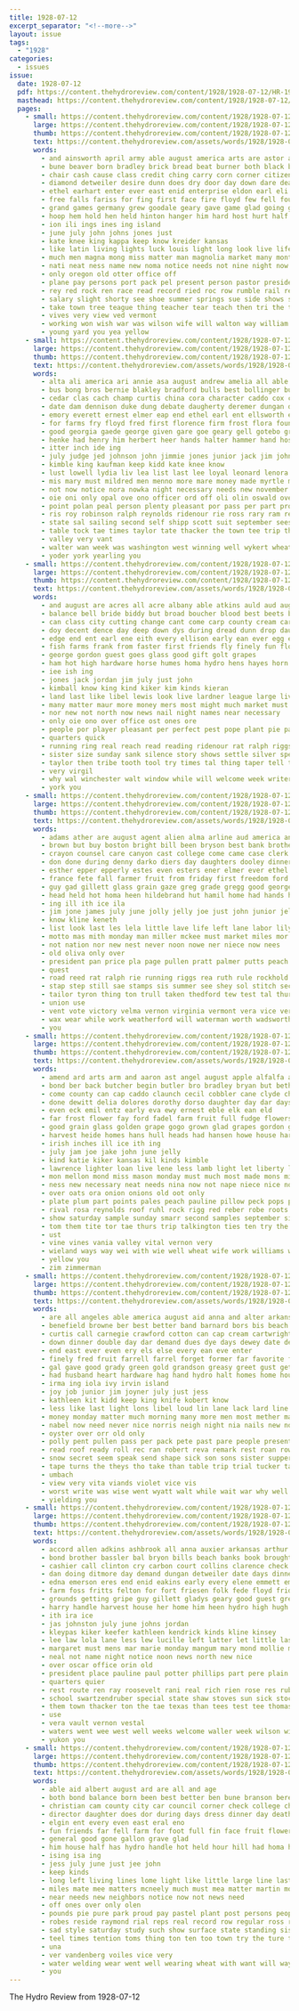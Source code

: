 ```yaml
---
title: 1928-07-12
excerpt_separator: "<!--more-->"
layout: issue
tags:
  - "1928"
categories:
  - issues
issue:
  date: 1928-07-12
  pdf: https://content.thehydroreview.com/content/1928/1928-07-12/HR-1928-07-12.pdf
  masthead: https://content.thehydroreview.com/content/1928/1928-07-12/masthead/HR-1928-07-12.jpg
  pages:
    - small: https://content.thehydroreview.com/content/1928/1928-07-12/small/HR-1928-07-12-01.jpg
      large: https://content.thehydroreview.com/content/1928/1928-07-12/large/HR-1928-07-12-01.jpg
      thumb: https://content.thehydroreview.com/content/1928/1928-07-12/thumbnails/HR-1928-07-12-01.jpg
      text: https://content.thehydroreview.com/assets/words/1928/1928-07-12/HR-1928-07-12-01.txt
      words:
        - and ainsworth april army able august america arts are astor aney angeles agent aim age ago alma all
        - bune beaver born bradley brick bread beat burner both black baptist been bout better breeding best back but board berger bister bing bang brewster busi beckett bridge brown beck bard block below boy brother branson
        - chair cash cause class credit ching carry corn corner citizen cordell caddo cotton church chief civil college child capaci car company cream care city chamber christ cry county come cashier coupe chaplain came courage close cant
        - diamond detweiler desire dunn does dry door day down dare deal done degree december daughters days due delilah during dime death dent
        - ethel earhart enter ever east enid enterprise eldon earl eli enters even eeds
        - free falls fariss for fing first face fire floyd few fell found faith filling from fair friends faris
        - grand games germany grew goodale geary gave game glad going garden george grove good greek ground
        - hoop hem hold hen held hinton hanger him hard host hurt half hopes heard hersh hot home hub henry her hands has hens had hydro hayes how
        - ion ili ings ines ing island
        - june july john johns jones just
        - kate knee king kappa keep know kreider kansas
        - like latin living lights luck louis light long look live life lal left little let lia laude leen last later los losing ling leghorn lockridge league learned
        - much men magna mong miss matter man magnolia market many montpelier miller master missouri might mangum may mary monday matters made most members marriage
        - nati neat ness name new noma notice needs not nine night now nade nicely nims newton niece
        - only oregon old otter office off
        - plane pay persons port pack pel present person pastor president phi place paper plan paul post private per peoria pett park poet people pleasant past proud public
        - rey red rock ren race read record ried roc row rumble rail reber rest reason regular rent rider run
        - salary slight shorty see shoe summer springs sue side shows ster set seven swartzendruber sister seat sota sam standing soon sit seller stead sion start school seem stand seems second service show state space sunday super said schools slick sees short station salina seats still son street speaks shanty straight sur student six stands south she small
        - take town tree teague thing teacher tear teach then tri the times tee than them tooth thousand theresa thi tom torr thralls talk tell
        - vives very view ved vermont
        - working won wish war was wilson wife will walton way william wheat white wild winfield well weather weak week wells with winston work walk washita want
        - young yard you yea yellow
    - small: https://content.thehydroreview.com/content/1928/1928-07-12/small/HR-1928-07-12-02.jpg
      large: https://content.thehydroreview.com/content/1928/1928-07-12/large/HR-1928-07-12-02.jpg
      thumb: https://content.thehydroreview.com/content/1928/1928-07-12/thumbnails/HR-1928-07-12-02.jpg
      text: https://content.thehydroreview.com/assets/words/1928/1928-07-12/HR-1928-07-12-02.txt
      words:
        - alta ali america ari annie asa august andrew amelia all able addi age are aug aud alva art and arthur american
        - bus bong bros bernie blakley bradford bulls best bollinger bull bryan brecht but blanchard burkhalter barber bill byrum both bale blue been boys bee boucher bassler bessie brown brother board blackwell browne bine bost bishop ben birden
        - cedar clas cach champ curtis china cora character caddo cox class clark cutting chas con clarence county cobb creagh cope cotton clay corn champion claude city collier colla charles cattle cecil colts clyde carl chet congress close
        - date dam dennison duke dung debate daugherty deremer dungan drew dan dinner draft days demott director daughter does dorey daughters dun during day dress
        - emory everett ernest elmer eap end ethel earl ent ellsworth eichelberg erford enid eva early eichelberger easy every ever edna erwin
        - for farms fry floyd fred first florence firm frost flora found farmer fort few fair friend fam friday farm felton farrell free from fait far fight folks friends foot fell fass fast frank
        - good georgia gaede george given gare goe geary gell gotebo grand grounds gone
        - henke had henry him herbert heer hands halter hammer hand hose held harley house her homer home homes hives haugen hydro has hopewell heide herndon hatfield honor hay harry how
        - itter inch ide ing
        - july judge jed johnson john jimmie jones junior jack jim johnston johnie joe johns jeff jake
        - kimble king kaufman keep kidd kate knee know
        - lust lowell lydia liv lea list last lee loyal leonard lenora litter loui luther laws lucille left lass low long
        - mis mary must mildred men menno more mare money made myrtle mince members may monday mont messer menary mar milton mule marcrum main most miss mound mon miller march morning mules
        - not now notice nora nowka night necessary needs new november newton nave
        - oie oni only opal ove ono officer ord off oli olin oswald over
        - point polan peal person plenty pleasant por pass per part pro paper potter past pal pers pol payne president phoebe pete page poland proud plan
        - ris roy robinson ralph reynolds ridenour rie ross rary ram register raymond russell ruby ridge rates real ream ren ring rat regis
        - state sal sailing second self shipp scott suit september sees sat senior street sarah stands sons stallion starts sese sunday schantz stock show saturday sund subject slagell strong shade sick space stan see straight sherman six san ship session sickles sister said swartzendruber son sey side sow sutton sire she shall speech special stalls simmons soon spain ser
        - table tock tae times taylor tate thacker the town tee trip thom townsend tindle tickle ting ten terry them towers than triplett team tie taken thyng
        - valley very vant
        - walter wan week was washington west winning well wykert wheat wearing water with willingham whorton warde web wat weatherford words work waters wife wend wheeler will wells
        - yoder york yearling you
    - small: https://content.thehydroreview.com/content/1928/1928-07-12/small/HR-1928-07-12-03.jpg
      large: https://content.thehydroreview.com/content/1928/1928-07-12/large/HR-1928-07-12-03.jpg
      thumb: https://content.thehydroreview.com/content/1928/1928-07-12/thumbnails/HR-1928-07-12-03.jpg
      text: https://content.thehydroreview.com/assets/words/1928/1928-07-12/HR-1928-07-12-03.txt
      words:
        - and august are acres all acre albany able atkins auld aud auger alva ake
        - balance bell bride biddy but broad boucher blood best beets body bitter blakley business brand black been baldwin ball bath beer buy border bush base bayan boy beams better bout brunette big
        - can class city cutting change cant come carp county cream car check cordell corner cross
        - doy decent dence day deep down dys during dread dunn drop daughter drift dings dot drill doubt
        - edge end ent earl ene eith every ellison early ean ever egg eye eke else even
        - fish farms frank from faster first friends fly finely fun floor far for found fariss farm few funny full files fine
        - george gordon guest goes glass good gift golt grapes
        - ham hot high hardware horse humes homa hydro hens hayes horn hudson handsome how hair hammer hammers has hold hud hand hout him half hatchet hon hes had hein handle
        - iee ish ing
        - jones jack jordan jim july just john
        - kimball know king kind kiker kim kinds kieran
        - land last like libel lewis look live lardner league large living little lines lawyer
        - many matter maur more money mers most might much market must mer milk monday made meyer may man mak
        - nor new not north now news nail night names near necessary
        - only oie ono over office ost ones ore
        - people por player pleasant per perfect pest pope plant pie pair page power proud prime person pitcher pek pro pauline pil piano price pin paper passen pounds pal place pon pai pump pay pail punches paes
        - quarters quick
        - running ring real reach read reading ridenour rat ralph riggs rate room rather river run rings ready reason rata rent
        - sister size sunday sank silence story shows settle silver special subject sense smit say sears south steel see stand street shape sale study swartzendruber service sali singer sour speech second sas stay store sequoyah spiel said surface show set shapleigh seems
        - taylor then tribe tooth tool try times tal thing taper tell touch tas till too town ture them test the
        - very virgil
        - why wal winchester walt window while will welcome week writer williams worth worley went wish way well weight water wedding world work was weatherford with ways want word wat write
        - york you
    - small: https://content.thehydroreview.com/content/1928/1928-07-12/small/HR-1928-07-12-04.jpg
      large: https://content.thehydroreview.com/content/1928/1928-07-12/large/HR-1928-07-12-04.jpg
      thumb: https://content.thehydroreview.com/content/1928/1928-07-12/thumbnails/HR-1928-07-12-04.jpg
      text: https://content.thehydroreview.com/assets/words/1928/1928-07-12/HR-1928-07-12-04.txt
      words:
        - adams ather are august agent alien alma arline aud america and all allen arnett ana art ante
        - brown but buy boston bright bill been bryson best bank brother bitter baby bread beans becket bis bring bradley beckett bud body bones better bie barnes bible bandy butler blum balloon box beer belle boys
        - crayon counsel care canyon cast college come came case clerk can crete county cox court con candy cross cousin cowden charles company counter city cash clyde
        - don done during denny darko diers day daughters dooley dinner davenport dent doc days der delay daughter
        - esther epper epperly estes even esters ener elmer ever ethel eto edmond
        - france fete fall farmer fruit from friday first freedom ford flo forget few fred fote farm for full farms found fee friends floor famous
        - guy gad gillett glass grain gaze greg grade gregg good george grip grape gone gan goss goodyear
        - head held hot homa heen hildebrand hut hamil home had hands how harry has hern harris hobart hidden hal her hall hydro harrison hatfield hays hair hamilton
        - ing ill ith ice ila
        - jim jone james july june jolly jelly joe just john junior jelks jones
        - know kline keneth
        - list look last les lela little lave life left lane labor lily letha lon large
        - motto mas mith monday man miller mckee must market miles mor mosier many mildred morning men melis more money members made merrill much miss mary marine mcalester mer minnie
        - not nation nor new nest never noon nowe ner niece now nees
        - old oliva only over
        - president pan price pla page pullen pratt palmer putts peach perry piece past post piano pound pint pickles proven peaches pearl pillow prise pura painting pas porn pete
        - quest
        - road reed rat ralph rie running riggs rea ruth rule rockhold rather read rosa ree richert ready
        - stap step still sae stamps sis summer see shey sol stitch second state super sister strange sale short sherman strickland she suit sense shown son six scarf smart schools set soar siler sheriff sam story say sell slow said shoulders sucre subject season sturgill stam sunday seen stand spies silks size senator small south start such
        - tailor tyron thing ton trull taken thedford tew test tal thurs times ten thu then townsend take taylor tanks top theresa tee the tea trom
        - union use
        - vent vote victory velma vernon virginia vermont vera vice very virtue
        - wax wear while work weatherford will waterman worth wadsworth water wate wile wheat went was wane winter weather west weathers with warkentin worlds week wayne
        - you
    - small: https://content.thehydroreview.com/content/1928/1928-07-12/small/HR-1928-07-12-05.jpg
      large: https://content.thehydroreview.com/content/1928/1928-07-12/large/HR-1928-07-12-05.jpg
      thumb: https://content.thehydroreview.com/content/1928/1928-07-12/thumbnails/HR-1928-07-12-05.jpg
      text: https://content.thehydroreview.com/assets/words/1928/1928-07-12/HR-1928-07-12-05.txt
      words:
        - amend ard arts arm and aaron ast angel august apple alfalfa are ave agen all
        - bond ber back butcher begin butler bro bradley bryan but bethany blaine black bollinger bring been breed boys born beams bread both butter bolls bars best burrows brya beets busi broom buy barley bonds box body brecht braly boy bros beans
        - come county can cap caddo claunch cecil cobbler cane clyde childs corn craig cotton carnegie city cake clover calico counts carl crowder clove con curtis certain claude church cox car cream card coffee clinton cherry case cor colony
        - done dewitt delia dolores dorothy dorso daughter day dar days double dinner dress dresel dunn dent daughters divis
        - even eck emil entz early eva ewy ernest eble elk ean eld
        - far frost flower fay ford fadel farm fruit full fudge flowers fresh few friday for foll first from fields fruits francina fitzpatrick folks fall florence fender fin friends fair
        - good grain glass golden grape gogo grown glad grapes gordon gus george given garden grass grand goodrich guest grover going
        - harvest heide homes hans hull heads had hansen howe house harris hove hei hand has home hydro hesser hard harry hing head humes hamilton hatfield heidebrecht henry hum her half hardin harm
        - irish inches ill ice ith ing
        - july jam joe jake john june jelly
        - kind katie kiker kansas kil kinds kimble
        - lawrence lighter loan live lene less lamb light let liberty long lydia lee land lay little lem like lena low lev lillian labron lila liggett louise last luna list
        - mon mellon mond miss mason monday must much most made mons miller messer marriage mango maude milton morning many miles more maguire meals members millet may mill mound mis maker mil mattie
        - ness new necessary neat needs nina now not nape niece nice noon noel news nims newton night north
        - over oats ora onion onions old oot only
        - plate plum part points pales peach pauline pillow peck pops place peppe person pickles page pound pears plants pear per painting peaches pint pleasant payne
        - rival rosa reynolds roof ruhl rock rigg red reber robe roots rather roark rod rye ruby river rolls real roy ray riggs resh rust rey reno
        - show saturday sample sunday smarr second samples september sick shirley son score sour sugar sweet sat strong size shall south set see small sudan short sherman she season sesser six sack store sands service seed sei sister seeds seth single shown sun staples sor sup strawberry summer school such sellars
        - tom them tite tor tae thurs trip talkington ties ten try the texas than tock top tard table thelma
        - ust
        - vine vines vania valley vital vernon very
        - wieland ways way wei with wie well wheat wife work williams win walk welding while weather water was walter week white worth weatherford wild whippoorwill weeks won will warkentin
        - yellow you
        - zim zimmerman
    - small: https://content.thehydroreview.com/content/1928/1928-07-12/small/HR-1928-07-12-06.jpg
      large: https://content.thehydroreview.com/content/1928/1928-07-12/large/HR-1928-07-12-06.jpg
      thumb: https://content.thehydroreview.com/content/1928/1928-07-12/thumbnails/HR-1928-07-12-06.jpg
      text: https://content.thehydroreview.com/assets/words/1928/1928-07-12/HR-1928-07-12-06.txt
      words:
        - are all angeles able america august aid anna and alter arkansas
        - benefield browne ber best better band barnard bors bis beach bow boy bare baldridge both buy bernice but brate bigger business beams brother been beckett brought beaver barber brown book blakley bur
        - curtis call carnegie crawford cotton can cap cream cartwright charles case chose cold colony colorado cart camping cases clarence cal city curly cant came con come chittenden carry course
        - down dinner double day dar demand dues dye days dewey date dear during dant drag
        - end east ever even ery els else every ean eve enter
        - finely fred fruit farrell farrel forget former far favorite fore fig few fair fire first finger frank friends forrest from for fall
        - gal gave good grady green gold grandson greasy greet gust getting goes gladys guest gang george grain gent ground game
        - had husband heart hardware hag hand hydro halt homes home hour hus her herman hope herndon hem him house human heineman harder has husbands how
        - irma ing iola ivy irvin island
        - joy job junior jim joyner july just jess
        - kathleen kit kidd keep king knife kobert know
        - less like last light lons libel loud lin lane lack lard line live long lie little lee los list lela late
        - money monday matter much morning many more men most mether march might man minor marie made mingle miss mis marvel mand
        - nabel now need never nice norris neigh night nia nails new not north
        - oyster over orr old only
        - polly pent pullen pass per pack pete past pare people present place pleasant porter pec prayer pound
        - read roof ready roll rec ran robert reva remark rest roan rowland real ray rock roy ralph rex reany res riggs
        - snow secret seem speak send shape sick son sons sister supper sun soon set sam scale seen smith strike show school sale standard she saturday sid sedan seaver stuck sho still surprise see summer such second sunday santa sunda stlouis stange say steiner stores sat store sell station
        - tape turns the theys tho take than table trip trial tucker taste thomas town them till too try trom thing texas takes tor thom times
        - umbach
        - view very vita viands violet vice vis
        - worst write was wise went wyatt walt while wait war why well wife want weatherford words welton weh with way wil walk will week wilson
        - yielding you
    - small: https://content.thehydroreview.com/content/1928/1928-07-12/small/HR-1928-07-12-07.jpg
      large: https://content.thehydroreview.com/content/1928/1928-07-12/large/HR-1928-07-12-07.jpg
      thumb: https://content.thehydroreview.com/content/1928/1928-07-12/thumbnails/HR-1928-07-12-07.jpg
      text: https://content.thehydroreview.com/assets/words/1928/1928-07-12/HR-1928-07-12-07.txt
      words:
        - accord allen adkins ashbrook all anna auxier arkansas arthur able alex are august ator and
        - bond brother bassler bal bryon bills beach banks book brought bandy bring bry bart bonds beulah brown best burkhalter bill bert been beans business bown browne buyers buckmaster bank bankers back
        - cashier call clinton cry carbon court collins clarence check cure current calvert constant child coon can con curly charter cash caddo county coy city church carl clerk chance cobb close cora charles cecil claude came cope col
        - dan doing ditmore day demand dungan detweiler date days dinner daughter dine due dunn
        - edna emerson eres end enid eakins early every elene emmett emma elmer earl
        - farm foss fritts felton for fort friesen folk fede floyd friday ford fund fam few fost first florence from
        - grounds getting gripe guy gillett gladys geary good guest greeson georgia gas glidewell griffin gordon guthrie
        - harry handle harvest house her home him heen hydro high hugh has how herbert hone had horne hazel hinton henke heart hatfield hodgson henry
        - ith ira ice
        - jas johnston july june johns jordan
        - kleypas kiker keefer kathleen kendrick kinds kline kinsey
        - lee law lola lane less lew lucille left latter let little last late list large
        - margaret must mens mar marie monday mangum mary mond mollie maiden mullins march meals miller marshall mildred mighty maid milon miss mohrbacher mill money moore mae more mineo morgan mcfarlin man marion mail
        - neal not name night notice noon news north new nice
        - over oscar office orin old
        - president place pauline paul potter phillips part pere plain ping public pool patrick pledge poage pump pearl pennington price power pitzer posse profit pete pay pope pent plan
        - quarters quier
        - rest route ren ray roosevelt rani real rich rien rose res ruber robert ralph ross red roy ruby raney
        - school swartzendruber special state shaw stoves sun sick stock stockton silk scott suits slagell seal sister star swan season soon surplus schantz said stant store sale sell sunday service smith son stocks subject spring stewart sales states square sweeney sermon saturday springs stephenson summer see sor
        - them town thacker ton the tae texas than tees test tee thomas ted try tweed thelma taney take tal tas tobe trust
        - use
        - vera vault vernon vestal
        - waters went wee west well weeks welcome waller week wilson williams wool write works with while will why walter willi working wide wyatt willie wheat wells was weatherford work walt
        - yukon you
    - small: https://content.thehydroreview.com/content/1928/1928-07-12/small/HR-1928-07-12-08.jpg
      large: https://content.thehydroreview.com/content/1928/1928-07-12/large/HR-1928-07-12-08.jpg
      thumb: https://content.thehydroreview.com/content/1928/1928-07-12/thumbnails/HR-1928-07-12-08.jpg
      text: https://content.thehydroreview.com/assets/words/1928/1928-07-12/HR-1928-07-12-08.txt
      words:
        - able aid albert august ard are all and age
        - both bond balance born been best better ben bune branson bere business bran body bread burden boy bigger bring but buy back beau barnes blown boys
        - christian cam county city car council corner check college church cover col come canyon con cool company cane campus cousins call canning crisp camping cream
        - director daughter does dor during days dress dinner day death
        - elgin ent every even east eral eno
        - fun friends far fell farm for foot full fin face fruit flowers few ford friend fisk fill from
        - general good gone gallon grave glad
        - him house half has hydro handle hot held hour hill had homa hin hart hinton hope home
        - ising isa ing
        - jess july june just jee john
        - keep kinds
        - long left living lines lome light like little large line last look late less lovely ling lege
        - miles mate mee matters mcneely much must mea matter martin monday music mile may more many merchant man members most meneely mae
        - near needs new neighbors notice now not news need
        - off ones over only olen
        - pounds pie pure park proud pay pastel plant post persons people phipps pool proper part
        - robes reside raymond rial reps real record row regular ross ran reasons
        - sad style saturday study such show surface state standing sister suit sell staff sugar service special sor say swim school super sunday sheer stock seller subject summer step son still styles smith
        - teel times tention toms thing ton ten too town try the ture them taken take turn tie than test
        - una
        - ver vandenberg voiles vice very
        - water welding wear went well wearing wheat with want will way was week while work
        - you
---
```


The Hydro Review from 1928-07-12

<!--more-->

